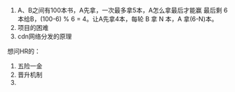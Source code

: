 1. A、B之间有100本书，A先拿，一次最多拿5本，A怎么拿最后才能赢
   最后剩 6 本给B，(100-6) % 6 = 4。让A先拿4本，每轮 B 拿 N 本，A 拿(6-N)本。
2. 项目的困难
3. cdn网络分发的原理

想问HR的：
1. 五险一金
2. 晋升机制
3. 